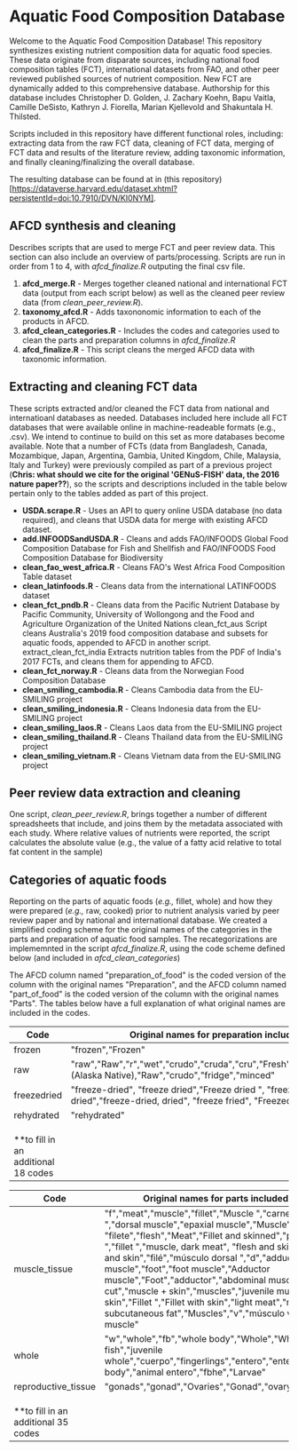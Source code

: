 # **Aquatic Food Composition Database**

Welcome to the Aquatic Food Composition Database! This repository synthesizes existing nutrient composition data for aquatic food species. These data originate from disparate sources, including national food composition tables (FCT), international datasets from FAO, and other peer reviewed published sources of nutrient composition. New FCT are dynamically added to this comprehensive database. Authorship for this database includes Christopher D. Golden, J. Zachary Koehn, Bapu Vaitla, Camille DeSisto, Kathryn J. Fiorella, Marian Kjellevold and Shakuntala H. Thilsted. 

Scripts included in this repository have different functional roles, including: extracting data from the raw FCT data, cleaning of FCT data, merging of FCT data and results of the literature review, adding taxonomic information, and finally cleaning/finalizing the overall database. 

The resulting database can be found at in (this repository)[https://dataverse.harvard.edu/dataset.xhtml?persistentId=doi:10.7910/DVN/KI0NYM].


## AFCD synthesis and cleaning
Describes scripts that are used to merge FCT and peer review data. This section can also include an overview of parts/processing. Scripts are run in order from 1 to 4, with *afcd_finalize.R* outputing the final csv file. 

1. **afcd_merge.R** - Merges together cleaned national and international FCT data (output from each script below) as well as the cleaned peer review data (from *clean_peer_review.R*).
2. **taxonomy_afcd.R** - Adds taxononomic information to each of the products in AFCD.
3. **afcd_clean_categories.R** - Includes the codes and categories used to clean the parts and preparation columns in *afcd_finalize.R*
4. **afcd_finalize.R** - This script cleans the merged AFCD data with taxonomic information. 


## Extracting and cleaning FCT data

These scripts extracted and/or cleaned the FCT data from national and internatioanl databases as needed. Databases included here include all FCT databases that were available online in machine-readeable formats (e.g., .csv). We intend to continue to build on this set as more databases become available. Note that a number of FCTs (data from Bangladesh, Canada, Mozambique, Japan, Argentina, Gambia, United Kingdom, Chile, Malaysia, Italy and Turkey) were previously compiled as part of a previous project (**Chris: what should we cite for the original 'GENuS-FISH' data, the 2016 nature paper??**), so the scripts and descriptions included in the table below pertain only to the tables added as part of this project. 


 - **USDA.scrape.R** - Uses an API to query online USDA database (no data required), and cleans that USDA data for merge with existing AFCD dataset. 
 - **add.INFOODSandUSDA.R** - Cleans and adds FAO/INFOODS Global Food Composition Database for Fish and Shellfish and FAO/INFOODS Food Composition Database for Biodiversity  
 - **clean_fao_west_africa.R** - Cleans FAO's West Africa Food Composition Table dataset 
 - **clean_latinfoods.R** - Cleans data from the international LATINFOODS dataset 
 - **clean_fct_pndb.R** - Cleans data from the Pacific Nutrient Database by Pacific Community, University of Wollongong and the Food and Agriculture Organization of the United Nations 
 clean_fct_aus  Script cleans Australia's 2019 food composition database and subsets for aquatic foods, appended to AFCD in another script. 
 extract_clean_fct_india  Extracts nutrition tables from the PDF of India's 2017 FCTs, and cleans them for appending to AFCD. 
 - **clean_fct_norway.R** - Cleans data from the Norwegian Food Composition Database 
 - **clean_smiling_cambodia.R** - Cleans Cambodia data from the EU-SMILING project 
 - **clean_smiling_indonesia.R** - Cleans Indonesia data from the EU-SMILING project 
 - **clean_smiling_laos.R** - Cleans Laos data from the EU-SMILING project 
 - **clean_smiling_thailand.R** - Cleans Thailand data from the EU-SMILING project 
 - **clean_smiling_vietnam.R** - Cleans Vietnam data from the EU-SMILING project 


## Peer review data extraction and cleaning
One script, *clean_peer_review.R*, brings together a number of different spreadsheets that include, and joins them by the metadata associated with each study. Where relative values of nutrients were reported, the script calculates the absolute value (e.g., the  value of a fatty acid relative to total fat content in the sample)



## Categories of aquatic foods
Reporting on the parts of aquatic foods (*e.g.,* fillet, whole) and how they were prepared (*e.g.,* raw, cooked) prior to nutrient analysis varied by peer review paper and by national and international database. We created a simplified coding scheme for the original names of the categories in the parts and preparation of aquatic food samples. The recategorizations are implememnted in the script *afcd_finalize.R*, using the code scheme defined below (and included in *afcd_clean_categories*)

The AFCD column named "preparation_of_food" is the coded version of the column with the original names "Preparation", and the AFCD column named "part_of_food" is the coded version of the column with the original names "Parts". The tables below have a full explanation of what original names are included in the codes. 


| Code | Original names for preparation included in code |
| --- | --- |
| frozen | "frozen","Frozen" |
| raw | "raw","Raw","r","wet","crudo","cruda","cru","Fresh","flesh","flesh","sa","raw (Alaska Native),"Raw","crudo","fridge","minced" |
| freezedried | "freeze-dried", "freeze dried","Freeze dried ", "freezedried","Freeze-dried","freeze-dried, dried", "freeze fried", "Freezedried" |
| rehydrated | "rehydrated" |
|  |  |
|  |  |
|  |  |
| **to fill in an additional 18 codes |  |


| Code | Original names for parts included in code |
| --- | --- |
| muscle_tissue | "f","meat","muscle","fillet","Muscle ","carne","muscle ","dorsal muscle","epaxial muscle","Muscle","soft tissue", "filete","flesh","Meat","Fillet and skinned","pulpa","meat ","fillet ","muscle, dark meat", "flesh and skin","fs","Muscle and skin","filé","músculo dorsal ","d","adductor muscle","foot","foot muscle","Adductor muscle","Foot","adductor","abdominal muscle","middle cut","muscle + skin","muscles","juvenile muscle","breast","f, skin","Fillet ","Fillet with skin","light meat","meat + subcutaneous fat","Muscles","v","músculo ventral","tail muscle" |
| whole | "w","whole","fb","whole body","Whole","Whole fish","juvenile whole","cuerpo","fingerlings","entero","entera","fhb","Whole body","animal entero","fbhe","Larvae" |
| reproductive_tissue | "gonads","gonad","Ovaries","Gonad","ovary","Gonads" |
|  |  |
|  |  |
|  |  |
| **to fill in an additional 35 codes |  |
